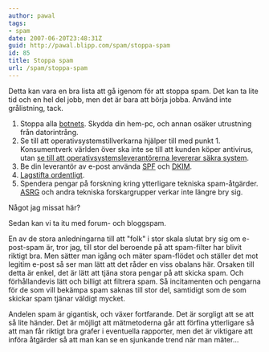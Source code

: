 ```yaml
---
author: pawal
tags:
- spam
date: 2007-06-20T23:48:31Z
guid: http://pawal.blipp.com/spam/stoppa-spam
id: 85
title: Stoppa spam
url: /spam/stoppa-spam
---
```


Detta kan vara en bra lista att gå igenom för att stoppa spam. Det kan
ta lite tid och en hel del jobb, men det är bara att börja
jobba. Använd inte grålistning, tack.

1. Stoppa alla <a
href="http://sv.wikipedia.org/wiki/Botnet">botnets</a>. Skydda din
hem-pc, och annan osäker utrustning från datorintrång.
2. Se till att operativsystemstillverkarna hjälper till med
punkt 1. Konsumentverk världen över ska inte se till att kunden köper
antivirus, utan <a href="http://en.wikipedia.org/wiki/Lemon_law">se
till att operativsystemsleverantörerna levererar säkra
system</a>.
3. Be din leverantör av e-post använda <a
href="http://en.wikipedia.org/wiki/Sender_Policy_Framework">SPF</a>
och <a
href="http://en.wikipedia.org/wiki/DomainKeys">DKIM</a>.</li><li><a
href="http://www.spamlaws.com/">Lagstifta ordentligt</a>.<br
/>
4. Spendera pengar på forskning kring ytterligare tekniska
spam-åtgärder. <a href="http://asrg.sp.am/">ASRG</a> och andra
tekniska forskargrupper verkar inte längre bry sig.

Något jag missat här?

Sedan kan vi ta itu med forum- och bloggspam.

En av de stora anledningarna till att "folk" i stor skala slutat bry
sig om e-post-spam är, tror jag, till stor del beroende på att
spam-filter har blivit riktigt bra. Men sätter man igång och mäter
spam-flödet och ställer det mot legitim e-post så ser man lätt att det
råder en viss obalans här. Orsaken till detta är enkel, det är lätt
att tjäna stora pengar på att skicka spam. Och förhållandevis lätt och
billigt att filtrera spam. Så incitamenten och pengarna för de som
vill bekämpa spam saknas till stor del, samtidigt som de som skickar
spam tjänar väldigt mycket.

Andelen spam är gigantisk, och växer fortfarande. Det är sorgligt att
se att så lite händer. Det är möjligt att mätmetoderna går att förfina
ytterligare så att man får riktigt bra grafer i eventuella rapporter,
men det är viktigare att införa åtgärder så att man kan se en
sjunkande trend när man mäter...
